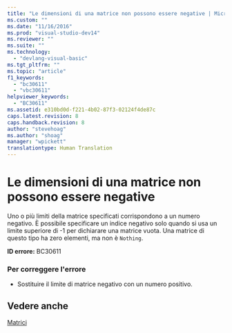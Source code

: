 ```yaml
---
title: "Le dimensioni di una matrice non possono essere negative | Microsoft Docs"
ms.custom: ""
ms.date: "11/16/2016"
ms.prod: "visual-studio-dev14"
ms.reviewer: ""
ms.suite: ""
ms.technology: 
  - "devlang-visual-basic"
ms.tgt_pltfrm: ""
ms.topic: "article"
f1_keywords: 
  - "bc30611"
  - "vbc30611"
helpviewer_keywords: 
  - "BC30611"
ms.assetid: e310bd0d-f221-4b02-87f3-02124f4de87c
caps.latest.revision: 8
caps.handback.revision: 8
author: "stevehoag"
ms.author: "shoag"
manager: "wpickett"
translationtype: Human Translation
---
```

# Le dimensioni di una matrice non possono essere negative
Uno o più limiti della matrice specificati corrispondono a un numero negativo. È possibile specificare un indice negativo solo quando si usa un limite superiore di \-1 per dichiarare una matrice vuota. Una matrice di questo tipo ha zero elementi, ma non è `Nothing`.  
  
 **ID errore:** BC30611  
  
### Per correggere l'errore  
  
-   Sostituire il limite di matrice negativo con un numero positivo.  
  
## Vedere anche  
 [Matrici](../../visual-basic/programming-guide/language-features/arrays/index.md)